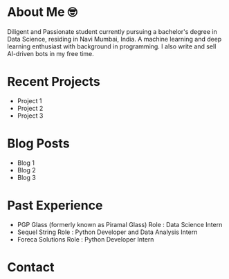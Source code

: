   
<h1>About Me 🤓</h1>
Diligent and Passionate student currently pursuing
a bachelor's degree in Data Science, residing in 
Navi Mumbai, India. A machine learning and deep learning enthusiast
with background in programming. I also write and
sell AI-driven bots in my free time. 

<h1>Recent Projects</h1>
<ul>
  <li> Project 1</li>
  <li> Project 2</li>
  <li> Project 3</li>
</ul>

<h1>Blog Posts</h1>
<ul>
  <li> Blog 1</li>
  <li> Blog 2</li>
  <li> Blog 3</li>
</ul>

<h1>Past Experience</h1>
<ul>
  <li> PGP Glass (formerly known as Piramal Glass) Role : Data Science Intern</li>
  <li> Sequel String Role : Python Developer and Data Analysis Intern</li>
  <li> Foreca Solutions Role : Python Developer Intern</li>
</ul>


<h1>Contact</h1>

